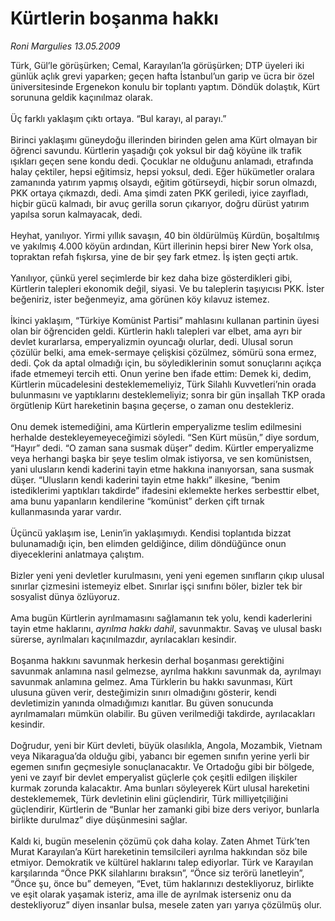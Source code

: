 # Kürtlerin boşanma hakkı

*Roni Margulies 13.05.2009*

<div class="taraf_structure_2col_1zq">
<div class="margen_n">



 <p>Türk, Gül’le görüşürken; Cemal, Karayılan’la görüşürken; DTP üyeleri iki günlük açlık grevi yaparken; geçen hafta İstanbul’un garip ve ücra bir özel üniversitesinde Ergenekon konulu bir toplantı yaptım. Döndük dolaştık, Kürt sorununa geldik kaçınılmaz olarak. <br/><br/>Üç farklı yaklaşım çıktı ortaya. “Bul karayı, al parayı.” <br/><br/>Birinci yaklaşımı güneydoğu illerinden birinden gelen ama Kürt olmayan bir öğrenci savundu. Kürtlerin yaşadığı çok yoksul bir dağ köyüne ilk trafik ışıkları geçen sene kondu dedi. Çocuklar ne olduğunu anlamadı, etrafında halay çektiler, hepsi eğitimsiz, hepsi yoksul, dedi. Eğer hükümetler oralara zamanında yatırım yapmış olsaydı, eğitim götürseydi, hiçbir sorun olmazdı, PKK ortaya çıkmazdı, dedi. Ama şimdi zaten PKK geriledi, iyice zayıfladı, hiçbir gücü kalmadı, bir avuç gerilla sorun çıkarıyor, doğru dürüst yatırım yapılsa sorun kalmayacak, dedi. <br/><br/>Heyhat, yanılıyor. Yirmi yıllık savaşın, 40 bin öldürülmüş Kürdün, boşaltılmış ve yakılmış 4.000 köyün ardından, Kürt illerinin hepsi birer New York olsa, topraktan refah fışkırsa, yine de bir şey fark etmez. İş işten geçti artık. <br/><br/>Yanılıyor, çünkü yerel seçimlerde bir kez daha bize gösterdikleri gibi, Kürtlerin talepleri ekonomik değil, siyasi. Ve bu taleplerin taşıyıcısı PKK. İster beğeniriz, ister beğenmeyiz, ama görünen köy kılavuz istemez. <br/><br/>İkinci yaklaşım, “Türkiye Komünist Partisi” mahlasını kullanan partinin üyesi olan bir öğrenciden geldi. Kürtlerin haklı talepleri var elbet, ama ayrı bir devlet kurarlarsa, emperyalizmin oyuncağı olurlar, dedi. Ulusal sorun çözülür belki, ama emek-sermaye çelişkisi çözülmez, sömürü sona ermez, dedi. Çok da aptal olmadığı için, bu söylediklerinin somut sonuçlarını açıkça ifade etmemeyi tercih etti. Onun yerine ben ifade ettim: Demek ki, dedim, Kürtlerin mücadelesini desteklememeliyiz, Türk Silahlı Kuvvetleri’nin orada bulunmasını ve yaptıklarını desteklemeliyiz; sonra bir gün inşallah TKP orada örgütlenip Kürt hareketinin başına geçerse, o zaman onu destekleriz. <br/><br/>Onu demek istemediğini, ama Kürtlerin emperyalizme teslim edilmesini herhalde destekleyemeyeceğimizi söyledi. “Sen Kürt müsün,” diye sordum, “Hayır” dedi. “O zaman sana susmak düşer” dedim. Kürtler emperyalizme veya herhangi başka bir şeye teslim olmak istiyorsa, ve sen komünistsen, yani ulusların kendi kaderini tayin etme hakkına inanıyorsan, sana susmak düşer. “Ulusların kendi kaderini tayin etme hakkı” ilkesine, “benim istediklerimi yaptıkları takdirde” ifadesini eklemekte herkes serbesttir elbet, ama bunu yapanların kendilerine “komünist” derken çift tırnak kullanmasında yarar vardır. <br/><br/>Üçüncü yaklaşım ise, Lenin’in yaklaşımıydı. Kendisi toplantıda bizzat bulunamadığı için, ben elimden geldiğince, dilim döndüğünce onun diyeceklerini anlatmaya çalıştım. <br/><br/>Bizler yeni yeni devletler kurulmasını, yeni yeni egemen sınıfların çıkıp ulusal sınırlar çizmesini istemeyiz elbet. Sınırlar işçi sınıfını böler, bizler tek bir sosyalist dünya özlüyoruz. <br/><br/>Ama bugün Kürtlerin ayrılmamasını sağlamanın tek yolu, kendi kaderlerini tayin etme haklarını, <i>ayrılma hakkı dahil</i>, savunmaktır. Savaş ve ulusal baskı sürerse, ayrılmaları kaçınılmazdır, ayrılacakları kesindir. <br/><br/>Boşanma hakkını savunmak herkesin derhal boşanması gerektiğini savunmak anlamına nasıl gelmezse, ayrılma hakkını savunmak da, ayrılmayı savunmak anlamına gelmez. Ama Türklerin bu hakkı savunması, Kürt ulusuna güven verir, desteğimizin sınırı olmadığını gösterir, kendi devletimizin yanında olmadığımızı kanıtlar. Bu güven sonucunda ayrılmamaları mümkün olabilir. Bu güven verilmediği takdirde, ayrılacakları kesindir. <br/><br/>Doğrudur, yeni bir Kürt devleti, büyük olasılıkla, Angola, Mozambik, Vietnam veya Nikaragua’da olduğu gibi, yabancı bir egemen sınıfın yerine yerli bir egemen sınıfın geçmesiyle sonuçlanacaktır. Ve Ortadoğu gibi bir bölgede, yeni ve zayıf bir devlet emperyalist güçlerle çok çeşitli edilgen ilişkiler kurmak zorunda kalacaktır. Ama bunları söyleyerek Kürt ulusal hareketini desteklememek, Türk devletinin elini güçlendirir, Türk milliyetçiliğini güçlendirir, Kürtlerin de “Bunlar her zamanki gibi bize ders veriyor, bunlarla birlikte durulmaz” diye düşünmesini sağlar. <br/><br/>Kaldı ki, bugün meselenin çözümü çok daha kolay. Zaten Ahmet Türk’ten Murat Karayılan’a Kürt hareketinin temsilcileri ayrılma hakkından söz bile etmiyor. Demokratik ve kültürel haklarını talep ediyorlar. Türk ve Karayılan karşılarında “Önce PKK silahlarını bıraksın”, “Önce siz terörü lanetleyin”, “Önce şu, önce bu” demeyen, “Evet, tüm haklarınızı destekliyoruz, birlikte ve eşit olarak yaşamak isteriz, ama ille de ayrılmak isterseniz onu da destekliyoruz” diyen insanlar bulsa, mesele zaten yarı yarıya çözülmüş olur.</p>
<br/>
<br/>
<br/>



<br/>


<div id="taraf_not">
</div>

</div>


</div>
